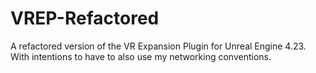 # VREP-Refactored
A refactored version of the VR Expansion Plugin for Unreal Engine 4.23. With intentions to have to also use my networking conventions.
